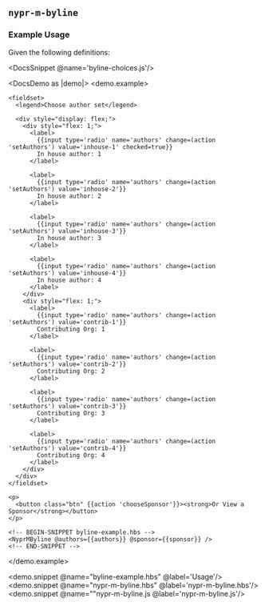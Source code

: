 ## `nypr-m-byline`

### Example Usage

Given the following definitions:

<DocsSnippet @name='byline-choices.js'/>

<DocsDemo as |demo|>
  <demo.example>

    <fieldset>
      <legend>Choose author set</legend>

      <div style="display: flex;">
        <div style="flex: 1;">
          <label>
            {{input type='radio' name='authors' change=(action 'setAuthors') value='inhouse-1' checked=true}}
            In house author: 1
          </label>

          <label>
            {{input type='radio' name='authors' change=(action 'setAuthors') value='inhouse-2'}}
            In house author: 2
          </label>

          <label>
            {{input type='radio' name='authors' change=(action 'setAuthors') value='inhouse-3'}}
            In house author: 3
          </label>

          <label>
            {{input type='radio' name='authors' change=(action 'setAuthors') value='inhouse-4'}}
            In house author: 4
          </label>
        </div>
        <div style="flex: 1;">
          <label>
            {{input type='radio' name='authors' change=(action 'setAuthors') value='contrib-1'}}
            Contributing Org: 1
          </label>

          <label>
            {{input type='radio' name='authors' change=(action 'setAuthors') value='contrib-2'}}
            Contributing Org: 2
          </label>

          <label>
            {{input type='radio' name='authors' change=(action 'setAuthors') value='contrib-3'}}
            Contributing Org: 3
          </label>

          <label>
            {{input type='radio' name='authors' change=(action 'setAuthors') value='contrib-4'}}
            Contributing Org: 4
          </label>
        </div>
      </div>
    </fieldset>

    <p>
      <button class="btn" {{action 'chooseSponsor'}}><strong>Or View a Sponsor</strong></button>
    </p>

    <!-- BEGIN-SNIPPET byline-example.hbs -->
    <NyprMByline @authors={{authors}} @sponsor={{sponsor}} />
    <!-- END-SNIPPET -->
  </demo.example>

  <demo.snippet @name="byline-example.hbs" @label='Usage'/>
  <demo.snippet @name="nypr-m-byline.hbs" @label='nypr-m-byline.hbs'/>
  <demo.snippet @name=""nypr-m-byline.js @label='nypr-m-byline.js'/>
</DocsDemo>
